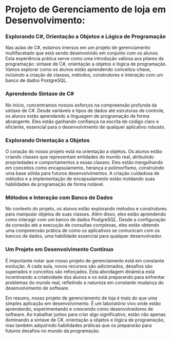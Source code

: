 # Projeto de Gerenciamento de loja em Desenvolvimento: 
### Explorando C#, Orientação a Objetos e Lógica de Programação
Nas aulas de C#, estamos imersos em um projeto de gerenciamento multifacetado que está sendo desenvolvido em conjunto com os alunos. Esta experiência prática serve como uma introdução valiosa aos pilares da programação: sintaxe de C#, orientação a objetos e lógica de programação. Vamos explorar como os alunos estão aprendendo conceitos-chave, incluindo a criação de classes, métodos, construtores e interação com um banco de dados PostgreSQL.

### Aprendendo Sintaxe de C#
No início, concentramos nossos esforços na compreensão profunda da sintaxe de C#. Desde variáveis e tipos de dados até estruturas de controle, os alunos estão aprendendo a linguagem de programação de forma abrangente. Eles estão ganhando confiança na escrita de código claro e eficiente, essencial para o desenvolvimento de qualquer aplicativo robusto.

### Explorando Orientação a Objetos
O coração do nosso projeto está na orientação a objetos. Os alunos estão criando classes que representam entidades do mundo real, atribuindo propriedades e comportamentos a essas classes. Eles estão mergulhando em conceitos como encapsulamento, herança e polimorfismo, construindo uma base sólida para futuros desenvolvimentos. A criação cuidadosa de métodos e a implementação de encapsulamento estão moldando suas habilidades de programação de forma notável.

### Métodos e Interação com Banco de Dados
No contexto do projeto, os alunos estão explorando métodos e construtores para manipular objetos de suas classes. Além disso, eles estão aprendendo como interagir com um banco de dados PostgreSQL. Desde a configuração da conexão até a execução de consultas complexas, eles estão obtendo uma compreensão prática de como os aplicativos se comunicam com os bancos de dados, uma habilidade essencial para qualquer desenvolvedor.

### Um Projeto em Desenvolvimento Contínuo
É importante notar que nosso projeto de gerenciamento está em constante evolução. A cada aula, novos recursos são adicionados, desafios são superados e conceitos são reforçados. Esta abordagem dinâmica está incentivando a criatividade dos alunos e os está preparando para enfrentar problemas do mundo real, refletindo a natureza em constante mudança do desenvolvimento de software.

Em resumo, nosso projeto de gerenciamento de loja é mais do que uma simples aplicação em desenvolvimento. É um laboratório vivo onde estão aprendendo, experimentando e crescendo como desenvolvedores de software. Ao trabalhar juntos para criar algo significativo, estão não apenas dominando a sintaxe de C#, orientação a objetos e lógica de programação, mas também adquirindo habilidades práticas que os prepararão para futuros desafios no mundo da programação.
